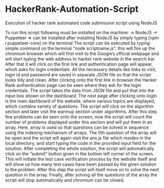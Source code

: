# HackerRank-Automation-Script
Execution of hacker rank automated code submission script using NodeJS

To run this script following must be installed on the machine:
              -> NodeJS
              -> Puppeteer => can be installed after installing NodeJS by simply typing [npm i puppeteer-core] on the terminal
The script can be executed by typing simple command on the terminal “node scriptname.js”, this will fire up the chromium browser which will first visit to the Google’s official webpage and will start typing the web address to hacker rank website in the search bar. After that it will click on the first link and authentication page will appear, which asks for login credentials. All the necessary details like links to visit, login id and password are saved in separate JSON file so that the script looks tidy and clean.
After clicking onto the first link in browser the Hacker Rank authentication page can be seen where they ask for the login credentials. The script takes the data from JSON file and put that into the input box shown on the dashboard. The next page after clicking onto login is the main dashboard of the website, where various topics are displayed, which contains variety of questions. The script will click on the algorithm section and later visit the warmup section under algorithms. After this step few problems can be seen onto the screen, now the script will count the number of problems displayed under this section and will put them in an array. Here, array is used so that questions can be solved in sequence using the indexing mechanism of arrays.
The 0th question of the array will be open and the script will again visit the ans.js file which resides in the local directory, and start typing the code in the provided input field for the solution. After completing the whole solution, the script will automatically click on the “submit” button given in the bottom left corner of the screen. This will initiate the test case verification process by the website itself and will show us how many test cases have been passed by the given solution to the problem. After this step the script will itself move on to solve the next question in the array. Finally, after solving all the questions of the array the script will stop automatically and chromium can be closed. 
